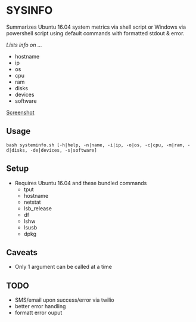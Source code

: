 # SYSINFO
Summarizes Ubuntu 16.04 system metrics via shell script or Windows via powershell script using default commands with formatted stdout & error.     

*Lists info on ...*
* hostname
* ip
* os
* cpu
* ram
* disks
* devices
* software

[Screenshot](https://i.imgur.com/ZjLpSMU.png)
## Usage
```bash systeminfo.sh [-h|help, -n|name, -i|ip, -o|os, -c|cpu, -m|ram, -d|disks, -de|devices, -s|software]``` 

## Setup
* Requires Ubuntu 16.04 and these bundled commands
	* tput
	* hostname
	* netstat
	* lsb_release
	* df
	* lshw
	* lsusb
	* dpkg

## Caveats
* Only 1 argument can be called at a time

## TODO
* SMS/email upon success/error via twilio
* better error handling
* formatt error ouput
